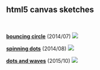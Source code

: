 ## html5 canvas sketches
<br>

**[bouncing circle](https://rawgit.com/ondrek/sketches/master/+bouncingcircle.html)** (2014/07)
![](https://rawgit.com/ondrek/sketches/master/gifs/bouncingcircle.gif)

**[spinning dots](https://rawgit.com/ondrek/sketches/master/+spinningdots.html)** (2014/08)
![](https://rawgit.com/ondrek/sketches/master/gifs/spinningdots.gif)

**[dots and waves](https://rawgit.com/ondrek/sketches/master/+dotsandwaves.html)** (2015/10)
![](https://rawgit.com/ondrek/sketches/master/gifs/dotsandwaves.gif)
